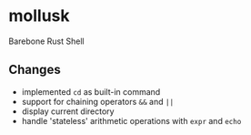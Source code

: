 # mollusk

Barebone Rust Shell

## Changes
* implemented `cd` as built-in command
* support for chaining operators `&&` and `||`
* display current directory
* handle 'stateless' arithmetic operations with `expr` and `echo`
